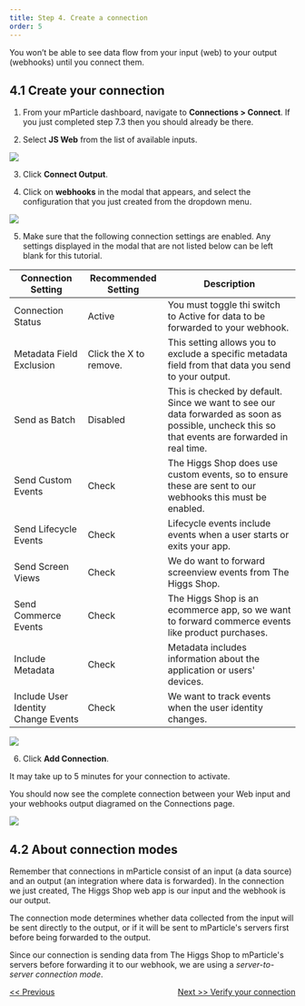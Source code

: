 ```yaml
---
title: Step 4. Create a connection
order: 5
---
```


You won’t be able to see data flow from your input (web) to your output (webhooks) until you connect them.

## 4.1 Create your connection

1. From your mParticle dashboard, navigate to **Connections > Connect**. If you just completed step 7.3 then you should already be there.

2. Select **JS Web** from the list of available inputs.

![](/images/web-e2e-screenshots/4-create-a-connection/create-a-connection-1.png)

3. Click **Connect Output**.

4. Click on **webhooks** in the modal that appears, and select the configuration that you just created from the dropdown menu.

![](/images/web-e2e-screenshots/4-create-a-connection/create-a-connection-2.png)

5. Make sure that the following connection settings are enabled. Any settings displayed in the modal that are not listed below can be left blank for this tutorial.

| Connection Setting | Recommended Setting | Description |
| --- | --- | --- |
| Connection Status | Active | You must toggle thi switch to Active for data to be forwarded to your webhook. |
| Metadata Field Exclusion | Click the X to remove. | This setting allows you to exclude a specific metadata field from that data you send to your output. |
| Send as Batch | Disabled | This is checked by default. Since we want to see our data forwarded as soon as possible, uncheck this so that events are forwarded in real time. |
| Send Custom Events | Check | The Higgs Shop does use custom events, so to ensure these are sent to our webhooks this must be enabled. |
| Send Lifecycle Events | Check | Lifecycle events include events when a user starts or exits your app. |
| Send Screen Views | Check | We do want to forward screenview events from The Higgs Shop. |
| Send Commerce Events | Check | The Higgs Shop is an ecommerce app, so we want to forward commerce events like product purchases. |
| Include Metadata | Check | Metadata includes information about the application or users' devices. | 
| Include User Identity Change Events | Check | We want to track events when the user identity changes. |

![](/images/web-e2e-screenshots/4-create-a-connection/create-a-connection-3.png)

6. Click **Add Connection**.

<aside>
    It may take up to 5 minutes for your connection to activate.
</aside>

You should now see the complete connection between your Web input and your webhooks output diagramed on the Connections page.

![](/images/web-e2e-screenshots/4-create-a-connection/create-a-connection-4.png)

## 4.2 About connection modes

Remember that connections in mParticle consist of an input (a data source) and an output (an integration where data is forwarded). In the connection we just created, The Higgs Shop web app is our input and the webhook is our output. 

The connection mode determines whether data collected from the input will be sent directly to the output, or if it will be sent to mParticle's servers first before being forwarded to the output.

Since our connection is sending data from The Higgs Shop to mParticle's servers before forwarding it to our webhook, we are using a _server-to-server connection mode_.

<a href="/developers/quickstart/web/create-output/" style="position:relative; float:left"><< Previous</a>
<a href="/developers/quickstart/web/verify-connection/" style="position:relative; float:right">Next >> Verify your connection</a>
